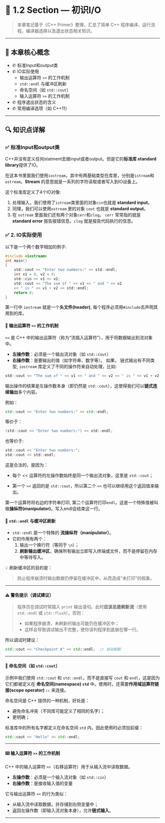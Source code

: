 # 📘 1.2 Section — 初识I/O

> 本章笔记基于《C++ Primer》整理，汇总了简单 C++ 程序编译、运行流程，编译器选择以及退出状态相关知识。

---

## 🧠 本章核心概念

- ✆ 标准Input和output类
- ✆ IO实际使用
  - 输出运算符 `<<` 的工作机制
  - `std::endl` 与缓冲区刷新
  - 命名空间（如 `std::cout`）
  - 输入运算符 `>>` 的工作机制
- ✆ 程序退出状态的含义
- ✆ 常用编译选项（如 C++11）

---

## 🔍 知识点详解

### ✅ 标准Input和output类

C++并没有定义任何statment去做input或者output。但是它的<b>标准库 standard library</b>提供了IO。

在这本书里面我们使用`iostream`，其中有两基础类型在库里，分别是`istream`和`ostream`。**Stream** 的意思就是一系列的字符读取或者写入到IO设备上。

这个标准库定义了4个IO对像:
1. 处理输入，我们使用了`istream`类里面的对象``cin``也就是 **standard input**。
2. 同理，我们可以使用`ostream` 里的对象 `cout` 也就是 **standard output**。
3. 在 `ostream` 里面我们还有两个对象`cerr`和`clog`。 `cerr` 常常指的就是 **standard error** 报告报错信息。`clog` 就是报告代码执行的信息。



### ✅ 2. IO实际使用
以下是一个两个数字相加的例子:

```c
#include <iostream>
int main()
{
    std::cout << "Enter two numbers:" << std::endl;
    int v1 = 0, v2 = 0;
    std::cin >> v1 >> v2;
    std::cout << "The sum of " << v1 << " and " << v2
    << " is " << v1 + v2 << std::endl;
    return 0;
}
```
第一行中 `iostream` 就是一个**头文件(header)**, 每个程序必须用`#include`去声明其用到的库。

#### 🧾 输出运算符 `<<` 的工作机制

`<<` 是 C++ 中的输出运算符（称为“流插入运算符”），用于将数据输出到流对象中。

- **左操作数**：必须是一个输出流对象（如 `std::cout`）
- **右操作数**：是要输出的值（如字符串、数字等）。 如果， 链式输出有不同类型, `iostream` 库定义了不同的操作符来自动处理，比如:
```c 
std::cout << "The sum of " << v1 << " and " << v2 << " is " << v1 + v2 << std::endl; 
```

输出操作的结果是左操作数本身（即仍然是 `std::cout`），这使得我们可以**链式连续输出**多个内容。

例如：

```cpp
std::cout << "Enter two numbers:" << std::endl;
``` 

等价于：

```c
(std::cout << "Enter two numbers:") << std::endl;
```
也等价于:
```c
std::cout << "Enter two numbers:";
std::cout << std::endl;
```
这是合法的，是因为：

- 每个 << 运算符的左操作数始终是同一个输出流对象，这里是 `std::cout`；

- 第一个 `<<` 返回的是 `std::cout`，所以第二个 `<<` 也可以继续用这个返回值来输出。

第一个运算符将右边的字符串打印, 第二个运算符打印`endl`。这是一个特殊值被叫做**操纵符(manipulator)**。写入endl会结束这一行。

#### 🔧 `std::endl` 与缓冲区刷新

- `std::endl` 是一个特殊的 **流操纵符（manipulator）**。
- 它的作用有两个：
  1. 输出一个换行符（等同于 `\n`）；
  2. **刷新输出缓冲区**，确保所有输出立即写入终端或文件，而不是停留在内存中等待写入。

💡 刷新缓冲区的目的是：
> 防止程序崩溃时输出数据仍停留在缓冲区中，从而造成“未打印”的假象。

---

#### ⚠️ 警告提示（调试建议）

> 程序员在调试时常插入 `print` 输出语句。此时**应该总是刷新流**（使用 `std::endl` 或 `std::flush`），否则：
>
> - 如果程序崩溃，未刷新的输出可能仍在缓冲区中；
> - 这样会导致调试输出不完整，使你误判程序到底崩在哪一行。

所以调试时建议：
```cpp
std::cout << "Checkpoint A" << std::endl;  // 自动刷新
```

---

#### 🧾 命名空间（如 `std::cout`）
示例中我们使用 `std::cout` 和 `std::endl`，而不是直接写 `cout` 和 `endl`，这是因为它们都被定义在 **命名空间(namespace) `std`** 中。使用时，还需要**作用域运算符链接(scope operator) `::`** 来连接。 

命名空间是 C++ 提供的一种机制，好处是：
- 避免命名冲突（不同库可能定义了相同的名字）；
- 更明确；

标准库中的所有名字都定义在命名空间 `std` 内，因此使用时必须加前缀：

```cpp
std::cout << "Hello" << std::endl;
```
---

#### ⌨️ 输入运算符 `>>` 的工作机制

C++ 中的输入运算符 `>>`（右移运算符）用于从输入流中读取数据。

- **左操作数**：必须是一个输入流对象（如 `std::cin`）
- **右操作数**：是接收输入值的变量

它与输出运算符 `<<` 的行为类似：
- 从输入流中读取数据，并存储到右侧变量中；
- 返回左操作数（即输入流对象本身），允许**链式输入**。

---



